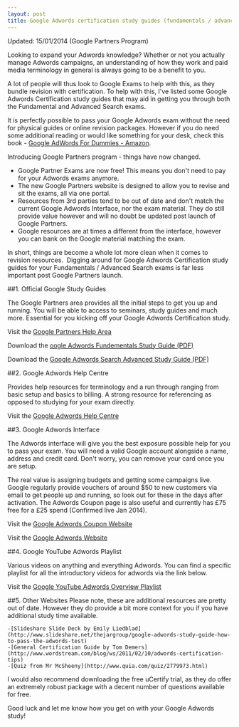 ```yaml
---
layout: post
title: Google Adwords certification study guides (fundamentals / advanced)
---
```

Updated: 15/01/2014 (Google Partners Program)

Looking to expand your Adwords knowledge? Whether or not you actually manage Adwords campaigns, an understanding of how they work and paid media terminology in general is always going to be a benefit to you.

A lot of people will thus look to Google Exams to help with this, as they bundle revision with certification. To help with this, I've listed some Google Adwords Certification study guides that may aid in getting you through both the Fundamental and Advanced Search exams.

It is perfectly possible to pass your Google Adwords exam without the need for physical guides or online revision packages. However if you do need some additional reading or would like something for your desk, check this book - [Google AdWords For Dummies - Amazon](http://www.amazon.co.uk/gp/product/1118115619/ref=as_li_qf_sp_asin_tl?ie=UTF8&amp;camp=1634&amp;creative=6738&amp;creativeASIN=1118115619&amp;linkCode=as2&amp;tag=calsheblo-21).

Introducing Google Partners program - things have now changed.

- Google Partner Exams are now free! This means you don't need to pay for your Adwords exams anymore.
- The new Google Partners website is designed to allow you to revise and sit the exams, all via one portal.
- Resources from 3rd parties tend to be out of date and don't match the current Google Adwords Interface, nor the exam material. They do still provide value however and will no doubt be updated post launch of Google Partners.
- Google resources are at times a different from the interface, however you can bank on the Google material matching the exam.

In short, things are become a whole lot more clean when it comes to revision resources.  Digging around for Google Adwords Certification study guides for your Fundamentals / Advanced Search exams is far less important post Google Partners launch.

##1. Official Google Study Guides

The Google Partners area provides all the initial steps to get you up and running. You will be able to access to seminars, study guides and much more. Essential for you kicking off your Google Adwords Certification study.

Visit the [Google Partners Help Area](https://support.google.com/partners/topic/3204437?hl=en-GB&amp;ref_topic=3111012)

Download the [oogle Adwords Fundementals Study Guide (PDF)](https://support.google.com/partners/answer/3045820?hl=en-GB)

Download the [Google Adwords Search Advanced Study Guide (PDF)](https://support.google.com/partners/answer/3045822?hl=en-GB)

##2. Google Adwords Help Centre </strong>

Provides help resources for terminology and a run through ranging from basic setup and basics to billing. A strong resource for referencing as opposed to studying for your exam directly.

Visit the [Google Adwords Help Centre](http://support.google.com/adwords/)

##3. Google Adwords Interface </strong>

The Adwords interface will give you the best exposure possible help for you to pass your exam. You will need a valid Google account alongside a name, address and credit card. Don't worry, you can remove your card once you are setup.

The real value is assigning budgets and getting some campaigns live. Google regularly provide vouchers of around $50 to new customers via email to get people up and running, so look out for these in the days after activation. The Adwords Coupon page is also useful and currently has £75 free for a £25 spend (Confirmed live Jan 2014).

Visit the [Google Adwords Coupon Website](http://www.google.co.uk/adwords/coupons/)

Visit the [Google Adwords Website](http://adwords.google.co.uk)

##4. Google YouTube Adwords Playlist

Various videos on anything and everything Adwords. You can find a specific playlist for all the introductory videos for adwords via the link below.

Visit the [Google YouTube Adwords Overview Playlist](http://www.youtube.com/playlist?list=PLD30CBD9BA34712EA)

##5. Other Websites
Please note, these are additional resources are pretty out of date. However they do provide a bit more context for you if you have additional study time available.

	-[Slideshare Slide Deck by Emily Liedblad](http://www.slideshare.net/thejargroup/google-adwords-study-guide-how-to-pass-the-adwords-test)
	-[General Certification Guide by Tom Demers](http://www.wordstream.com/blog/ws/2011/02/10/adwords-certification-tips)
	-[Quiz from Mr McSheeny](http://www.quia.com/quiz/2779973.html)

I would also recommend downloading the free uCertify trial, as they do offer an extremely robust package with a decent number of questions available for free.

Good luck and let me know how you get on with your Google Adwords study!
